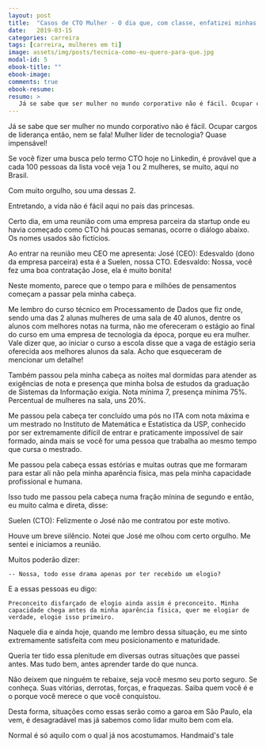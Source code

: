 ```yaml
---
layout: post
title:  "Casos de CTO Mulher - O dia que, com classe, enfatizei minhas qualificações acima da minha aparência"
date:   2019-03-15
categories: carreira
tags: [carreira, mulheres em ti]
image: assets/img/posts/tecnica-como-eu-quero-para-que.jpg
modal-id: 5
ebook-title: ""
ebook-image:
comments: true
ebook-resume:
resumo: >
   Já se sabe que ser mulher no mundo corporativo não é fácil. Ocupar cargos de liderança então, nem se fala! Mulher líder de tecnologia? Quase impensável! Se você fizer uma busca pelo termo CTO hoje no Linkedin, é provável que a cada 100 pessoas da lista você veja 1 ou 2 mulheres, se muito, aqui no Brasil. Com muito orgulho, sou uma dessas 2. Entretando, a vida não é fácil aqui no país das princesas.
---
```


Já se sabe que ser mulher no mundo corporativo não é fácil. Ocupar cargos de liderança então, nem se fala! Mulher líder de tecnologia? Quase impensável!

Se você fizer uma busca pelo termo CTO hoje no Linkedin, é provável que a cada 100 pessoas da lista você veja 1 ou 2 mulheres, se muito, aqui no Brasil.

Com muito orgulho, sou uma dessas 2.

Entretando, a vida não é fácil aqui no país das princesas.

Certo dia, em uma reunião com uma empresa parceira da startup onde eu havia começado como CTO há poucas semanas, ocorre o diálogo abaixo. Os nomes usados são fictícios.

Ao entrar na reunião meu CEO me apresenta:
José (CEO): Edesvaldo (dono da empresa parceira) esta é a Suelen, nossa CTO.
Edesvaldo: Nossa, você fez uma boa contratação Jose, ela é muito bonita!

Neste momento, parece que o tempo para e milhões de pensamentos começam a passar pela minha cabeça.

Me lembro do curso técnico em Processamento de Dados que fiz onde, sendo uma das 2 alunas mulheres de uma sala de 40 alunos, dentre os alunos com melhores notas na turma, não me ofereceram o estágio ao final do curso em uma empresa de tecnologia da época, porque eu era mulher. Vale dizer que, ao iniciar o curso a escola disse que a vaga de estágio seria oferecida aos melhores alunos da sala. Acho que esqueceram de mencionar um detalhe!

Também passou pela minha cabeça as noites mal dormidas para atender as exigências de nota e presença que minha bolsa de estudos da graduação de Sistemas da Informação exigia. Nota mínima 7, presença mínima 75%. Percentual de mulheres na sala, uns 20%.

Me passou pela cabeça ter concluído uma pós no ITA com nota máxima e um mestrado no Instituto de Matemática e Estatística da USP, conhecido por ser extremamente difícil de entrar e praticamente impossível de sair formado, ainda mais se você for uma pessoa que trabalha ao mesmo tempo que cursa o mestrado.

Me passou pela cabeça essas estórias e muitas outras que me formaram para estar ali não pela minha aparência física, mas pela minha capacidade profissional e humana.

Isso tudo me passou pela cabeça numa fração mínina de segundo e então, eu muito calma e direta, disse:

  Suelen (CTO): Felizmente o José não me contratou por este motivo.

Houve um breve silêncio. Notei que José me olhou com certo orgulho. Me sentei e iniciamos a reunião.

Muitos poderão dizer:

    -- Nossa, todo esse drama apenas por ter recebido um elogio?

E a essas pessoas eu digo:

    Preconceito disfarçado de elogio ainda assim é preconceito. Minha capacidade chega antes da minha aparência física, quer me elogiar de verdade, elogie isso primeiro.

Naquele dia e ainda hoje, quando me lembro dessa situação, eu me sinto extremamente satisfeita com meu posicionamento e maturidade.

Queria ter tido essa plenitude em diversas outras situações que passei antes. Mas tudo bem, antes aprender tarde do que nunca.

Não deixem que ninguém te rebaixe, seja você mesmo seu porto seguro. Se conheça. Suas vitórias, derrotas, forças, e fraquezas. Saiba quem você é e o porque você merece o que você conquistou.

Desta forma, situações como essas serão como a garoa em São Paulo, ela vem, é desagradável mas já sabemos como lidar muito bem com ela.





Normal é só aquilo com o qual já nos acostumamos.
          Handmaid's tale